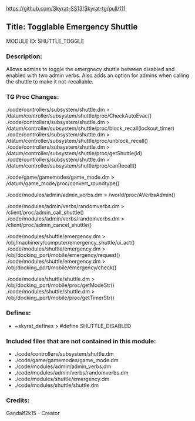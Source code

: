 https://github.com/Skyrat-SS13/Skyrat-tg/pull/111

## Title: Togglable Emergency Shuttle

MODULE ID: SHUTTLE_TOGGLE

### Description:

Allows admins to toggle the emergnecy shuttle between disabled and enabled with two admin verbs. Also adds an option for admins when calling the shuttle to make it not-recallable.

### TG Proc Changes:

./code/controllers/subsystem/shuttle.dm > /datum/controller/subsystem/shuttle/proc/CheckAutoEvac()
./code/controllers/subsystem/shuttle.dm > /datum/controller/subsystem/shuttle/proc/block_recall(lockout_timer)
./code/controllers/subsystem/shuttle.dm > /datum/controller/subsystem/shuttle/proc/unblock_recall()
./code/controllers/subsystem/shuttle.dm > /datum/controller/subsystem/shuttle/proc/getShuttle(id)
./code/controllers/subsystem/shuttle.dm > /datum/controller/subsystem/shuttle/proc/canRecall()

./code/game/gamemodes/game_mode.dm > /datum/game_mode/proc/convert_roundtype()

./code/modules/admin/admin_verbs.dm > /world/proc/AVerbsAdmin()

./code/modules/admin/verbs/randomverbs.dm > /client/proc/admin_call_shuttle()
./code/modules/admin/verbs/randomverbs.dm > /client/proc/admin_cancel_shuttle()

./code/modules/shuttle/emergency.dm > /obj/machinery/computer/emergency_shuttle/ui_act()
./code/modules/shuttle/emergency.dm > /obj/docking_port/mobile/emergency/request()
./code/modules/shuttle/emergency.dm > /obj/docking_port/mobile/emergency/check()

./code/modules/shuttle/shuttle.dm > /obj/docking_port/mobile/proc/getModeStr()
./code/modules/shuttle/shuttle.dm > /obj/docking_port/mobile/proc/getTimerStr()

### Defines:

- ~skyrat_defines > #define SHUTTLE_DISABLED

### Included files that are not contained in this module:

- ./code/controllers/subsystem/shuttle.dm
- ./code/game/gamemodes/game_mode.dm
- ./code/modules/admin/admin_verbs.dm
- ./code/modules/admin/verbs/randomverbs.dm
- ./code/modules/shuttle/emergency.dm
- ./code/modules/shuttle/shuttle.dm

### Credits:

Gandalf2k15 - Creator
